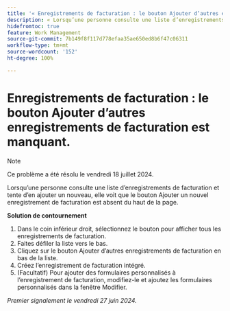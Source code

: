 ```yaml
---
title: '« Enregistrements de facturation : le bouton Ajouter d’autres enregistrements de facturation est manquant. »'
description: « Lorsqu’une personne consulte une liste d’enregistrements de facturation et tente d’en ajouter un nouveau, elle voit que le bouton Ajouter un nouvel enregistrement de facturation est absent du haut de la page. »
hidefromtoc: true
feature: Work Management
source-git-commit: 7b149f8f117d778efaa35ae650ed8b6f47c06311
workflow-type: tm+mt
source-wordcount: '152'
ht-degree: 100%

---
```



# Enregistrements de facturation : le bouton Ajouter d’autres enregistrements de facturation est manquant.

>[!NOTE]
>
>Ce problème a été résolu le vendredi 18 juillet 2024.

Lorsqu’une personne consulte une liste d’enregistrements de facturation et tente d’en ajouter un nouveau, elle voit que le bouton Ajouter un nouvel enregistrement de facturation est absent du haut de la page.

**Solution de contournement**

1. Dans le coin inférieur droit, sélectionnez le bouton pour afficher tous les enregistrements de facturation.
1. Faites défiler la liste vers le bas.
1. Cliquez sur le bouton Ajouter d’autres enregistrements de facturation en bas de la liste.
1. Créez l’enregistrement de facturation intégré.
1. (Facultatif) Pour ajouter des formulaires personnalisés à l’enregistrement de facturation, modifiez-le et ajoutez les formulaires personnalisés dans la fenêtre Modifier.

_Premier signalement le vendredi 27 juin 2024._
